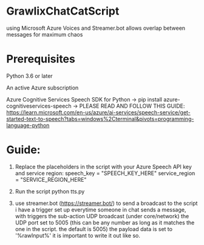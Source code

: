 # GrawlixChatCatScript
using Microsoft Azure Voices and Streamer.bot allows overlap between messages for maximum chaos

# Prerequisites
Python 3.6 or later

An active Azure subscription

Azure Cognitive Services Speech SDK for Python
 -> pip install azure-cognitiveservices-speech
 -> PLEASE READ AND FOLLOW THIS GUIDE: https://learn.microsoft.com/en-us/azure/ai-services/speech-service/get-started-text-to-speech?tabs=windows%2Cterminal&pivots=programming-language-python

# Guide:

1. Replace the placeholders in the script with your Azure Speech API key and service region:
   speech_key = "SPEECH_KEY_HERE"
   service_region = "SERVICE_REGION_HERE"

2. Run the script
   python tts.py

3. use streamer.bot (https://streamer.bot/) to send a broadcast to the script
   i have a trigger set up everytime someone in chat sends a message,
   with triggers the sub-action UDP broadcast (under core/network)
   the UDP port set to 5005 (this can be any number as long as it matches the one in the script. the default is 5005)
   the payload data is set to '%rawInput%' it is important to write it out like so. 
    
